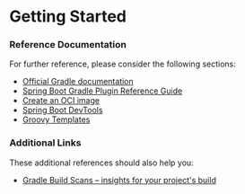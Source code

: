 # Getting Started

### Reference Documentation
For further reference, please consider the following sections:

* [Official Gradle documentation](https://docs.gradle.org)
* [Spring Boot Gradle Plugin Reference Guide](https://docs.spring.io/spring-boot/docs/2.7.3/gradle-plugin/reference/html/)
* [Create an OCI image](https://docs.spring.io/spring-boot/docs/2.7.3/gradle-plugin/reference/html/#build-image)
* [Spring Boot DevTools](https://docs.spring.io/spring-boot/docs/2.7.3/reference/htmlsingle/#using.devtools)
* [Groovy Templates](https://docs.spring.io/spring-boot/docs/2.7.3/reference/htmlsingle/#web.servlet.spring-mvc.template-engines)

### Additional Links
These additional references should also help you:

* [Gradle Build Scans – insights for your project's build](https://scans.gradle.com#gradle)

